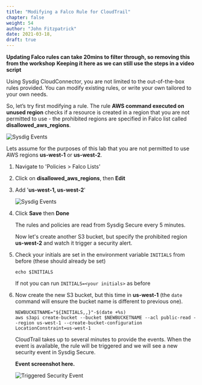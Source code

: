 ```yaml
---
title: "Modifying a Falco Rule for CloudTrail"
chapter: false
weight: 54
author: "John Fitzpatrick"
date: 2021-03-18,
draft: true
---
```


**Updating Falco rules can take 20mins to filter through, so removing this from the workshop**
**Keeping it here as we can still use the steps in a video script**

Using Sysdig CloudConnector, you are not limited to the out-of-the-box rules provided. You can modify existing rules, or write your own tailored to your own needs.

So, let’s try first modifying a rule. The rule **AWS command executed on unused region** checks if a resource is created in a region that you are not permitted to use - the prohibited regions are specified in Falco list called **disallowed_aws_regions**.

  ![Sysdig Events](/images/falco_02.png)

<!--
```
- list: disallowed_aws_regions
  items: []

- rule: AWS command executed on unused region
  desc: Detect AWS command execution on unused regions
  condition: >
    not jevt.value[/errorCode] exists and
    jevt.value[/awsRegion] in (disallowed_aws_regions)
  output: >
    An AWS command has been executed on an unused region
    (requesting user=%jevt.value[/userIdentity/arn],
     requesting IP=%jevt.value[/sourceIPAddress],
     AWS region=%jevt.value[/awsRegion]
  priority: CRITICAL
  tags: [cloud, source=cloudtrail, aws]
  source: k8s_audit
``` -->

Lets assume for the purposes of this lab that you are not permitted to use AWS regions **us-west-1** or **us-west-2**.

<!--
For the *disallowed_aws_regions* empty list that is included, so we are going to extend it to include **us-west-1** and **us-west-2**. Let's update that list to add those regions.

```
  - list: disallowed_aws_regions
    items: [us-west-1, us-west-2]
    append: true

``` -->


<!-- 1. To create a `disallowed_aws_regions.yaml` file in a `rules` directory, you can run the following -->

1. Navigate to 'Policies > Falco Lists'

1. Click on **disallowed_aws_regions**, then **Edit**

1. Add '**us-west-1, us-west-2**'

    ![Sysdig Events](/images/falco_05.png)

1. Click **Save** then **Done**

    The rules and policies are read from Sysdig Secure every 5 minutes.

    Now let's create another S3 bucket, but specify the prohibited region **us-west-2** and watch it trigger a security alert.

1. Check your initials are set in the environment variable `INITIALS` from before (these should already be set)

    ```
    echo $INITIALS
    ```

    If not you can run `INITIALS=<your initials>` as before

1. Now create the new S3 bucket, but this time in **us-west-1** (the `date` command will ensure the bucket name is different to previous one).

    ```
    NEWBUCKETNAME="${INITIALS,,}"-$(date +%s)
    aws s3api create-bucket --bucket $NEWBUCKETNAME --acl public-read --region us-west-1 --create-bucket-configuration LocationConstraint=us-west-1
    ```

    CloudTrail takes up to several minutes to provide the events. When the event is available, the rule will be triggered and we will see a new security event in Sysdig Secure.

    **Event screenshot here.**


     ![Triggered Security Event](/images/cloudtrail_event04.png)
